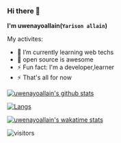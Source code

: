 ### Hi there 👋

**I'm  uwenayoallain(`Yarison allain`)**

My activites:
* 🌱 I’m currently learning web techs
* 👯 open source is awesome
* ⚡ Fun fact: I'm a developer,learner
* ⚡ That's all for now

[![uwenayoallain's github stats](https://github-readme-stats.vercel.app/api?username=uwenayoallain&show_icons=true&include_all_commits=true&count_private=true)](https://github.com/anuraghazra/github-readme-stats)

[![Langs](https://github-readme-stats.vercel.app/api/top-langs/?username=uwenayoallain&hide=Eagle&layout=compact)](https://github.com/anuraghazra/github-readme-stats)

[![uwenayoallain's wakatime stats](https://github-readme-stats.vercel.app/api/wakatime?username=@uwenayoallain&layout=compact)](https://github.com/anuraghazra/github-readme-stats)

![visitors](https://visitor-badge.glitch.me/badge?page_id=uwenayoallain.uwenayoallain)
